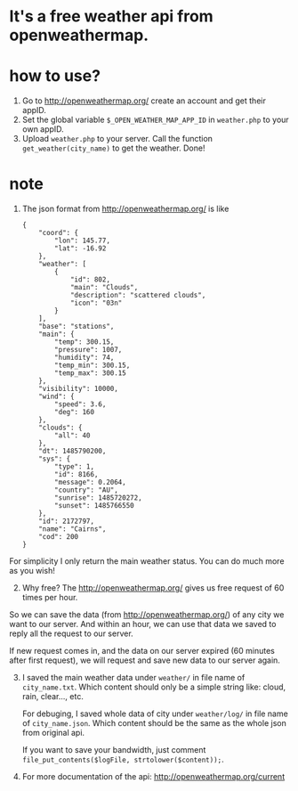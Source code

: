 <h1>It's a free weather api from openweathermap.</h1>

# how to use?

1. Go to <a>http://openweathermap.org/</a> create an account and get their appID.
2. Set the global variable ```$_OPEN_WEATHER_MAP_APP_ID``` in ```weather.php``` to your own appID.
3. Upload ```weather.php``` to your server. Call the function ```get_weather(city_name)``` to get the weather. Done!

# note
1. The json format from <a>http://openweathermap.org/</a> is like

	```
	{
	    "coord": {
	        "lon": 145.77,
	        "lat": -16.92
	    },
	    "weather": [
	        {
	            "id": 802,
	            "main": "Clouds",
	            "description": "scattered clouds",
	            "icon": "03n"
	        }
	    ],
	    "base": "stations",
	    "main": {
	        "temp": 300.15,
	        "pressure": 1007,
	        "humidity": 74,
	        "temp_min": 300.15,
	        "temp_max": 300.15
	    },
	    "visibility": 10000,
	    "wind": {
	        "speed": 3.6,
	        "deg": 160
	    },
	    "clouds": {
	        "all": 40
	    },
	    "dt": 1485790200,
	    "sys": {
	        "type": 1,
	        "id": 8166,
	        "message": 0.2064,
	        "country": "AU",
	        "sunrise": 1485720272,
	        "sunset": 1485766550
	    },
	    "id": 2172797,
	    "name": "Cairns",
	    "cod": 200
	}
	```
For simplicity I only return the main weather status.
You can do much more as you wish!

2. Why free? The <a>http://openweathermap.org/</a> gives us free request of 60 times per hour.

  So we can save the data (from <a>http://openweathermap.org/</a>) of any city we want to our server. And within an hour, we can use that data we saved to reply all the request to our server.
  
  If new request comes in, and the data on our server expired (60 minutes after first request), we will request and save new data to our server again.
  
3. I saved the main weather data under ```weather/``` in file name of ```city_name.txt```. Which content should only be a simple string like: cloud, rain, clear..., etc.

	For debuging, I saved whole data of city under ```weather/log/``` in file name of ```city_name.json```. Which content should be the same as the whole json from original api.
	
	If you want to save your bandwidth, just comment ```file_put_contents($logFile, strtolower($content));```.

4. For more documentation of the api: <a>http://openweathermap.org/current</a>

